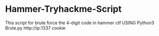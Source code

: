 # Hammer-Tryhackme-Script
This script for brute force the 4-digit code in hammer ctf 
USING
Python3 Brute.py http://ip:1337 cookie
